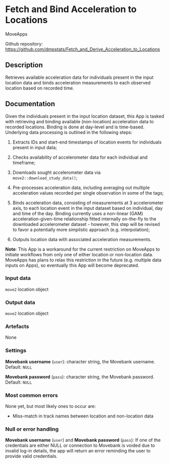 # Fetch and Bind Acceleration to Locations

MoveApps

Github repository: <https://github.com/dmpstats/Fetch_and_Derive_Acceleration_to_Locations>

## Description

Retrieves available acceleration data for individuals present in the input
location data and binds acceleration measurements to each observed location based
on recorded time.

## Documentation

Given the individuals present in the input location dataset, this App is tasked
with retrieving and binding available (non-location) acceleration data to
recorded locations. Binding is done at day-level and is time-based. Underlying
data processing is outlined in the following steps:

1. Extracts IDs and start-end timestamps of location events for individuals
present in input data;

2. Checks availability of accelerometer data for each individual and timeframe;

3. Downloads sought accelerometer data via `move2::download_study_data()`;

4. Pre-processes acceleration data, including averaging out multiple
acceleration values recorded per single observation in some of the tags;

5. Binds acceleration data, consisting of measurements at 3 accelerometer axis,
to each location event in the input dataset based on individual, day and time of
the day. Binding currently uses a non-linear (GAM) acceleration-given-time
relationship fitted internally on-the-fly to the downloaded accelerometer dataset -
however, this step will be revised to favor a potentially more simplistic
approach (e.g. interpolation);

6. Outputs location data with associated acceleration measurements.


**Note**: This App is a workaround for the current restriction on MoveApps to
initiate workflows from only one of either location or non-location data.
MoveApps has plans to relax this restriction in the future (e.g. multiple data
inputs on Apps), so eventually this App will become deprecated.


### Input data

`move2` location object


### Output data

`move2` location object

### Artefacts

None


### Settings

**Movebank username** (`user`): character string, the Movebank username. Default: `NULL`

**Movebank password** (`pass`): character string, the Movebank password. Default: `NULL`


### Most common errors

None yet, but most likely ones to occur are:
- Miss-match in track names between location and non-location data

<!-- *Please describe shortly what most common errors of the App can be, how they occur and best ways of solving them.* -->

### Null or error handling

**Movebank username** (`user`) and **Movebank password** (`pass`): If one of the
credentials are either NULL or connection to Movebank is voided due to invalid
log-in details, the app will return an error reminding the user to provide valid
credentials.
